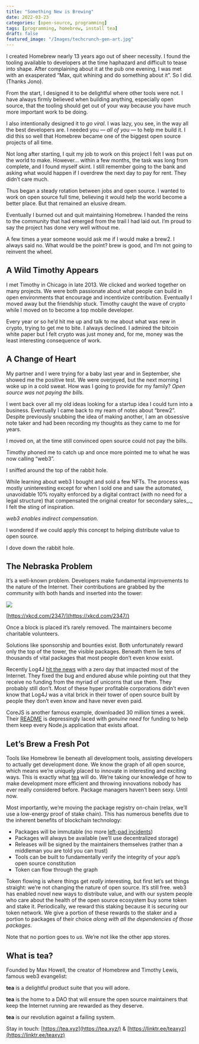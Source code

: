 ```yaml
---
title: "Something New is Brewing"
date: 2022-03-23
categories: [open-source, programming]
tags: [programming, homebrew, install tea]
draft: false
featured_image: "/Images/techcrunch-gen-art.jpg"
---
```

I created Homebrew nearly 13 years ago out of sheer necessity. I found the tooling available to developers at the time haphazard and difficult to tease into shape. After complaining about it at the pub one evening, I was met with an exasperated “Max, quit whining and do something about it”. So I did. (Thanks Jono).

From the start, I designed it to be delightful where other tools were not. I have always firmly believed when building anything, especially open source, that the tooling should get out of your way because you have much more important work to be doing.

I also intentionally designed it to _go viral_. I was lazy, you see, in the way all the best developers are. I needed you — _all of you_ — to help me build it. I did this so well that Homebrew became one of the biggest open source projects of all time.

Not long after starting, I quit my job to work on this project I felt I was put on the world to make. However… within a few months, the task was long from complete, and I found myself skint. I still remember going to the bank and asking what would happen if I overdrew the next day to pay for rent. They didn’t care much.

Thus began a steady rotation between jobs and open source. I wanted to work on open source full time, believing it would help the world become a better place. But that remained an elusive dream.

Eventually I burned out and quit maintaining Homebrew. I handed the reins to the community that had emerged from the trail I had laid out. I’m proud to say the project has done very well without me.

A few times a year someone would ask me if I would make a brew2. I always said no. What would be the point? brew is good, and I’m not going to reinvent the wheel.

## A Wild Timothy Appears

I met Timothy in Chicago in late 2013. We clicked and worked together on many projects. We were both passionate about what people can build in open environments that encourage and incentivize contribution. Eventually I moved away but the friendship stuck. Timothy caught the wave of crypto while I moved on to become a top mobile developer.

Every year or so he’d hit me up and talk to me about what was new in crypto, trying to get me to bite. I always declined. I admired the bitcoin white paper but I felt crypto was just money and, for me, money was the least interesting consequence of work.

## A Change of Heart

My partner and I were trying for a baby last year and in September, she showed me the positive test. We were overjoyed, but the next morning I woke up in a cold sweat. How was I going to provide for my family? _Open source was not paying the bills._

I went back over all my old ideas looking for a startup idea I could turn into a business. Eventually I came back to my ream of notes about “brew2”. Despite previously snubbing the idea of making another, I am an obsessive note taker and had been recording my thoughts as they came to me for years.

I moved on, at the time still convinced open source could not pay the bills.

Timothy phoned me to catch up and once more pointed me to what he was now calling “web3”.

I sniffed around the top of the rabbit hole.

While learning about web3 I bought and sold a few NFTs. The process was mostly uninteresting except for when I sold one and saw the automated, unavoidable 10% royalty enforced by a digital contract (with no need for a legal structure) that compensated the original creator for secondary sales_._ I felt the sting of inspiration.

_web3 enables indirect compensation._

I wondered if we could apply this concept to helping distribute value to open source.

I dove down the rabbit hole.

## The Nebraska Problem

It’s a well-known problem. Developers make fundamental improvements to the nature of the Internet. Their contributions are grabbed by the community with both hands and inserted into the tower:

![](https://miro.medium.com/v2/resize:fit:770/0*TTqemZPUKyxK8mgo)

[https://xkcd.com/2347/](https://xkcd.com/2347/)

Once a block is placed it’s rarely removed. The maintainers become charitable volunteers.

Solutions like sponsorship and bounties exist. Both unfortunately reward only the top of the tower, the visible packages. Beneath them lie tens of thousands of vital packages that most people don’t even know exist.

Recently Log4J [hit the news](https://www.cnet.com/news/privacy/log4j-software-bug-cisa-issues-emergency-directive-to-federal-agencies/) with a zero day that impacted most of the Internet. They fixed the bug and endured abuse while pointing out that they receive no funding from the myriad of unicorns that use them. They probably still don’t. Most of these hyper profitable corporations didn’t even know that Log4J was a vital brick in their tower of open source built by people they don’t even know and have never even paid.

CoreJS is another famous example, downloaded 30 million times a week. Their [README](https://github.com/zloirock/core-js/blob/master/README.md) is depressingly laced with _genuine need_ for funding to help them keep every Node.js application that exists afloat.

## Let’s Brew a Fresh Pot

Tools like Homebrew lie beneath all development tools, assisting developers to actually get development done. We know the graph of all open source, which means we’re uniquely placed to innovate in interesting and exciting ways. This is exactly what [tea](https://tea.xyz/) will do. We’re taking our knowledge of how to make development more efficient and throwing innovations nobody has ever really considered before. Package managers haven’t been sexy. Until now.

Most importantly, we’re moving the package registry on-chain (relax, we’ll use a low-energy proof of stake chain). This has numerous benefits due to the inherent benefits of blockchain technology:

-   Packages will be immutable (no more [left-pad incidents](https://www.theregister.com/2016/03/23/npm_left_pad_chaos/))
-   Packages will always be available (we’ll use decentralized storage)
-   Releases will be signed by the maintainers themselves (rather than a middleman you are told you can trust)
-   Tools can be built to fundamentally verify the integrity of your app’s open source constitution
-   Token can flow through the graph

Token flowing is where things get _really_ interesting, but first let’s set things straight: we’re not changing the nature of open source. It’s still free. web3 has enabled novel new ways to distribute value, and with our system people who care about the health of the open source ecosystem buy some token and stake it. Periodically, we reward this staking because it is securing our token network. We give a portion of these rewards to the staker and a portion to packages of their choice _along with all the dependencies of those packages_.

Note that no portion goes to _us_. We’re not like the other app stores.

## What is tea?

Founded by Max Howell, the creator of Homebrew and Timothy Lewis, famous web3 evangelist:

**tea** is a delightful product suite that you will adore.

**tea** is the home to a DAO that will ensure the open source maintainers that keep the Internet running are rewarded as they deserve.

**tea** is our revolution against a failing system.

Stay in touch: [https://tea.xyz](https://tea.xyz/) & [https://linktr.ee/teaxyz](https://linktr.ee/teaxyz)
